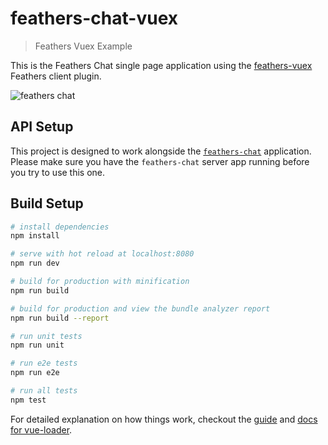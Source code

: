 # feathers-chat-vuex

> Feathers Vuex Example

This is the Feathers Chat single page application using the [feathers-vuex](https://github.com/feathersjs/feathers-vuex) Feathers client plugin.

![feathers chat](https://docs.feathersjs.com/getting-started/assets/chat.gif)

## API Setup
This project is designed to work alongside the [`feathers-chat`](https://github.com/feathersjs/feathers-chat) application.  Please make sure you have the `feathers-chat` server app running before you try to use this one.

## Build Setup

``` bash
# install dependencies
npm install

# serve with hot reload at localhost:8080
npm run dev

# build for production with minification
npm run build

# build for production and view the bundle analyzer report
npm run build --report

# run unit tests
npm run unit

# run e2e tests
npm run e2e

# run all tests
npm test
```

For detailed explanation on how things work, checkout the [guide](http://vuejs-templates.github.io/webpack/) and [docs for vue-loader](http://vuejs.github.io/vue-loader).
